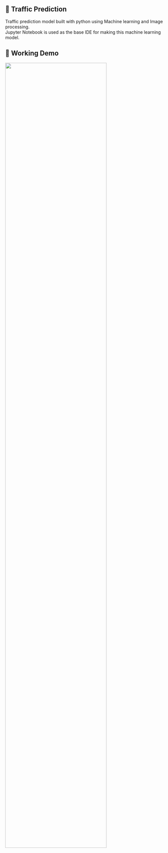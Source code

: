 ## 🚗 Traffic Prediction
Traffic prediction model built with python using Machine learning and Image processing.<br>
Jupyter Notebook is used as the base IDE for making this machine learning model.<br>
## 📲 Working Demo
<img width="80%" src="https://user-images.githubusercontent.com/22610163/43166455-45964aac-8f9f-11e8-9ddf-f71d05f0c7f5.gif">
